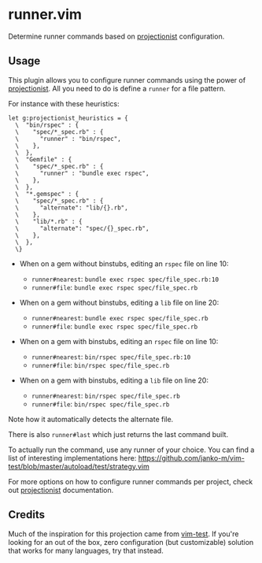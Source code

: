 # runner.vim

Determine runner commands based on [projectionist](https://github.com/tpope/vim-projectionist) configuration.

## Usage

This plugin allows you to configure runner commands using the power of [projectionist](https://github.com/tpope/vim-projectionist). All you need to do is define a `runner` for a file pattern.

For instance with these heuristics:

```vimscript
let g:projectionist_heuristics = {
  \  "bin/rspec" : {
  \    "spec/*_spec.rb" : {
  \      "runner" : "bin/rspec",
  \    },
  \  },
  \  "Gemfile" : {
  \    "spec/*_spec.rb" : {
  \      "runner" : "bundle exec rspec",
  \    },
  \  },
  \  "*.gemspec" : {
  \    "spec/*_spec.rb" : {
  \      "alternate": "lib/{}.rb",
  \    },
  \    "lib/*.rb" : {
  \      "alternate": "spec/{}_spec.rb",
  \    },
  \  },
  \}
```

- When on a gem without binstubs, editing an `rspec` file on line 10:
  - `runner#nearest`: `bundle exec rspec spec/file_spec.rb:10`
  - `runner#file`: `bundle exec rspec spec/file_spec.rb`

- When on a gem without binstubs, editing a `lib` file on line 20:
  - `runner#nearest`: `bundle exec rspec spec/file_spec.rb`
  - `runner#file`: `bundle exec rspec spec/file_spec.rb`

- When on a gem with binstubs, editing an `rspec` file on line 10:
  - `runner#nearest`: `bin/rspec spec/file_spec.rb:10`
  - `runner#file`: `bin/rspec spec/file_spec.rb`

- When on a gem with binstubs, editing a `lib` file on line 20:
  - `runner#nearest`: `bin/rspec spec/file_spec.rb`
  - `runner#file`: `bin/rspec spec/file_spec.rb`

Note how it automatically detects the alternate file.

There is also `runner#last` which just returns the last command built.

To actually run the command, use any runner of your choice. You can find a list of interesting implementations here: https://github.com/janko-m/vim-test/blob/master/autoload/test/strategy.vim

For more options on how to configure runner commands per project, check out [projectionist](https://github.com/tpope/vim-projectionist) documentation.

## Credits

Much of the inspiration for this projection came from [vim-test](https://github.com/janko-m/vim-test). If you're looking for an out of the box, zero configuration (but customizable) solution that works for many languages, try that instead.
